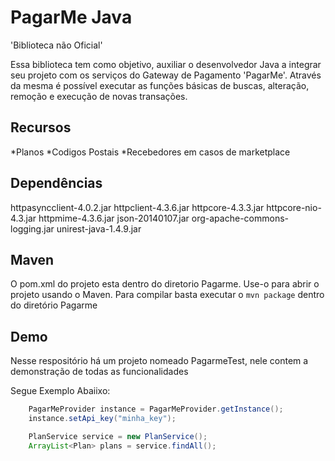  PagarMe Java
 =============

'Biblioteca não Oficial'

Essa biblioteca  tem como objetivo, auxiliar o desenvolvedor Java a integrar seu projeto com os serviços do Gateway de Pagamento 'PagarMe'.
Através da mesma é possível executar as funções básicas de buscas, alteração, remoção e execução de novas transações.

Recursos
-----------
*Planos
*Codigos Postais
*Recebedores em casos de marketplace


Dependências
-----------
httpasyncclient-4.0.2.jar
httpclient-4.3.6.jar
httpcore-4.3.3.jar
httpcore-nio-4.3.jar
httpmime-4.3.6.jar
json-20140107.jar
org-apache-commons-logging.jar
unirest-java-1.4.9.jar

Maven
-----------
O pom.xml do projeto esta dentro do diretorio Pagarme. Use-o para abrir o projeto usando o Maven.
Para compilar basta executar o `mvn package` dentro do diretório Pagarme


Demo
-----------
Nesse respositório há um projeto nomeado PagarmeTest, nele contem a demonstração de todas as funcionalidades

Segue Exemplo Abaiixo:

```java
	PagarMeProvider instance = PagarMeProvider.getInstance();
	instance.setApi_key("minha_key");

	PlanService service = new PlanService();
	ArrayList<Plan>	plans = service.findAll();
```
